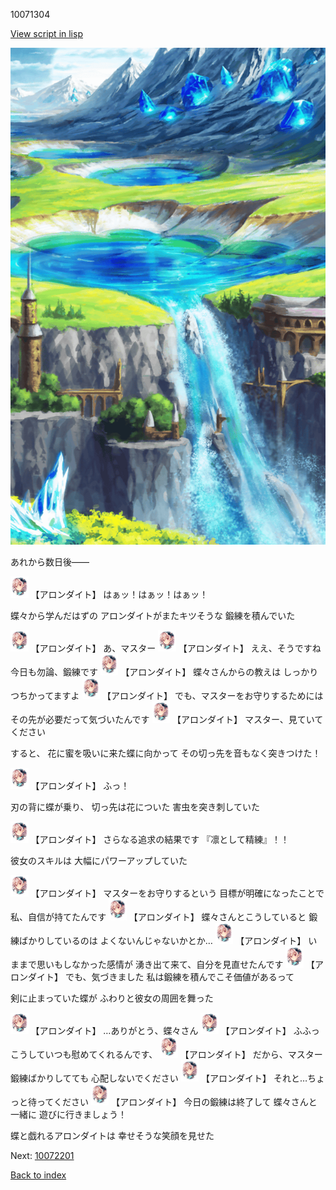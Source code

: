 10071304

[View script in lisp](../scripts/10071304.txt)

![highland.png](../images/backgrounds/highland.png)

あれから数日後――

<img src="../images/units/100711.png" alt="100711.png" height="34"/>
【アロンダイト】
はぁッ！はぁッ！はぁッ！

蝶々から学んだはずの
アロンダイトがまたキツそうな
鍛練を積んでいた

<img src="../images/units/100711.png" alt="100711.png" height="34"/>
【アロンダイト】
あ、マスター

<img src="../images/units/100711.png" alt="100711.png" height="34"/>
【アロンダイト】
ええ、そうですね
今日も勿論、鍛練です

<img src="../images/units/100711.png" alt="100711.png" height="34"/>
【アロンダイト】
蝶々さんからの教えは
しっかりつちかってますよ

<img src="../images/units/100711.png" alt="100711.png" height="34"/>
【アロンダイト】
でも、マスターをお守りするためには
その先が必要だって気づいたんです

<img src="../images/units/100711.png" alt="100711.png" height="34"/>
【アロンダイト】
マスター、見ていてください

すると、
花に蜜を吸いに来た蝶に向かって
その切っ先を音もなく突きつけた！

<img src="../images/units/100711.png" alt="100711.png" height="34"/>
【アロンダイト】
ふっ！

刃の背に蝶が乗り、
切っ先は花についた
害虫を突き刺していた

<img src="../images/units/100711.png" alt="100711.png" height="34"/>
【アロンダイト】
さらなる追求の結果です
『凛として精練』！！

彼女のスキルは
大幅にパワーアップしていた

<img src="../images/units/100711.png" alt="100711.png" height="34"/>
【アロンダイト】
マスターをお守りするという
目標が明確になったことで
私、自信が持てたんです

<img src="../images/units/100711.png" alt="100711.png" height="34"/>
【アロンダイト】
蝶々さんとこうしていると
鍛練ばかりしているのは
よくないんじゃないかとか…

<img src="../images/units/100711.png" alt="100711.png" height="34"/>
【アロンダイト】
いままで思いもしなかった感情が
湧き出て来て、自分を見直せたんです

<img src="../images/units/100711.png" alt="100711.png" height="34"/>
【アロンダイト】
でも、気づきました
私は鍛練を積んでこそ価値があるって

剣に止まっていた蝶が
ふわりと彼女の周囲を舞った

<img src="../images/units/100711.png" alt="100711.png" height="34"/>
【アロンダイト】
…ありがとう、蝶々さん

<img src="../images/units/100711.png" alt="100711.png" height="34"/>
【アロンダイト】
ふふっ
こうしていつも慰めてくれるんです、

<img src="../images/units/100711.png" alt="100711.png" height="34"/>
【アロンダイト】
だから、マスター
鍛練ばかりしてても
心配しないでください

<img src="../images/units/100711.png" alt="100711.png" height="34"/>
【アロンダイト】
それと…ちょっと待ってください

<img src="../images/units/100711.png" alt="100711.png" height="34"/>
【アロンダイト】
今日の鍛練は終了して
蝶々さんと一緒に
遊びに行きましょう！

蝶と戯れるアロンダイトは
幸せそうな笑顔を見せた

Next: [10072201](10072201.md)

[Back to index](index.md)
